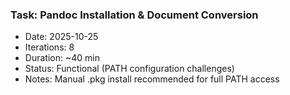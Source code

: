 ### Task: Pandoc Installation & Document Conversion
- Date: 2025-10-25
- Iterations: 8
- Duration: ~40 min
- Status: Functional (PATH configuration challenges)
- Notes: Manual .pkg install recommended for full PATH access
